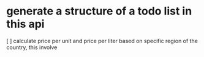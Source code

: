 # generate a structure of a todo list in this api

[   ] calculate price per unit and price per liter based on         specific region of the country, this involve    
